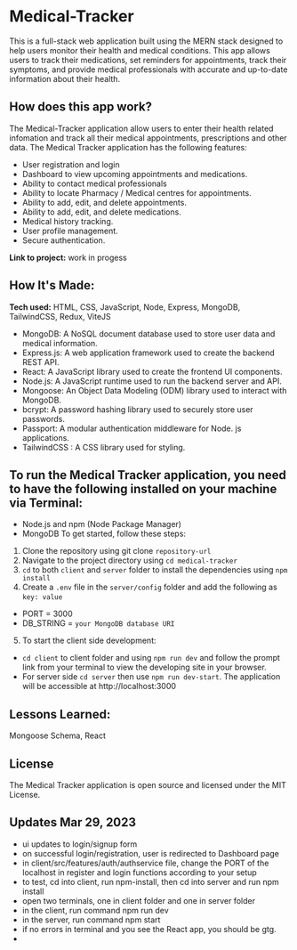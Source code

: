 # Medical-Tracker

This is a full-stack web application built using the MERN stack designed to help users monitor their health and medical conditions. This app allows users to track their medications, set reminders for appointments, track their symptoms, and provide medical professionals with accurate and up-to-date information about their health.

## How does this app work?

The Medical-Tracker application allow users to enter their health related infomation and track all their medical appointments, prescriptions and other data.
The Medical Tracker application has the following features:

- User registration and login
- Dashboard to view upcoming appointments and medications.
- Ability to contact medical professionals
- Ability to locate Pharmacy / Medical centres for appointments.
- Ability to add, edit, and delete appointments.
- Ability to add, edit, and delete medications.
- Medical history tracking.
- User profile management.
- Secure authentication.

**Link to project:** work in progess

## How It's Made:

**Tech used:** HTML, CSS, JavaScript, Node, Express, MongoDB, TailwindCSS, Redux, ViteJS

- MongoDB: A NoSQL document database used to store user data and medical information.
- Express.js: A web application framework used to create the backend REST API.
- React: A JavaScript library used to create the frontend UI components.
- Node.js: A JavaScript runtime used to run the backend server and API.
- Mongoose: An Object Data Modeling (ODM) library used to interact with MongoDB.
- bcrypt: A password hashing library used to securely store user passwords.
- Passport: A modular authentication middleware for Node. js applications.
- TailwindCSS : A CSS library used for styling.

## To run the Medical Tracker application, you need to have the following installed on your machine via Terminal:

- Node.js and npm (Node Package Manager)
- MongoDB
  To get started, follow these steps:

1. Clone the repository using git clone `repository-url`
2. Navigate to the project directory using `cd medical-tracker`
3. `cd` to both `client` and `server` folder to install the dependencies using `npm install`
4. Create a `.env` file in the `server/config` folder and add the following as `key: value`

- PORT = 3000
- DB_STRING = `your MongoDB database URI`

5. To start the client side development:

- `cd client` to client folder and using `npm run dev` and follow the prompt link from your terminal to view the developing site in your browser.
- For server side `cd server` then use `npm run dev-start`. The application will be accessible at http://localhost:3000

## Lessons Learned:

Mongoose Schema, React

## License

The Medical Tracker application is open source and licensed under the MIT License.

## Updates Mar 29, 2023

- ui updates to login/signup form
- on successful login/registration, user is redirected to Dashboard page
- in client/src/features/auth/authservice file, change the PORT of the localhost in register and login functions according to your setup
- to test, cd into client, run npm-install, then cd into server and run npm install
- open two terminals, one in client folder and one in server folder
- in the client, run command npm run dev
- in the server, run command npm start
- if no errors in terminal and you see the React app, you should be gtg.
-
